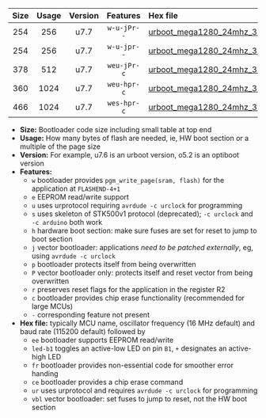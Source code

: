 |Size|Usage|Version|Features|Hex file|
|:-:|:-:|:-:|:-:|:--|
|254|256|u7.7|`w-u-jPr--`|[urboot_mega1280_24mhz_38400bps_led+b7_ur_vbl.hex](https://raw.githubusercontent.com/stefanrueger/urboot.hex/main/boards/mega1280/fcpu_24mhz/38400_bps/urboot_mega1280_24mhz_38400bps_led+b7_ur_vbl.hex)|
|254|256|u7.7|`w-u-jpr--`|[urboot_mega1280_24mhz_38400bps_led+b7_fr_ur_vbl.hex](https://raw.githubusercontent.com/stefanrueger/urboot.hex/main/boards/mega1280/fcpu_24mhz/38400_bps/urboot_mega1280_24mhz_38400bps_led+b7_fr_ur_vbl.hex)|
|378|512|u7.7|`weu-jPr-c`|[urboot_mega1280_24mhz_38400bps_ee_led+b7_fr_ce_ur_vbl.hex](https://raw.githubusercontent.com/stefanrueger/urboot.hex/main/boards/mega1280/fcpu_24mhz/38400_bps/urboot_mega1280_24mhz_38400bps_ee_led+b7_fr_ce_ur_vbl.hex)|
|360|1024|u7.7|`weu-hpr-c`|[urboot_mega1280_24mhz_38400bps_ee_led+b7_fr_ce_ur.hex](https://raw.githubusercontent.com/stefanrueger/urboot.hex/main/boards/mega1280/fcpu_24mhz/38400_bps/urboot_mega1280_24mhz_38400bps_ee_led+b7_fr_ce_ur.hex)|
|466|1024|u7.7|`wes-hpr-c`|[urboot_mega1280_24mhz_38400bps_ee_led+b7_fr_ce.hex](https://raw.githubusercontent.com/stefanrueger/urboot.hex/main/boards/mega1280/fcpu_24mhz/38400_bps/urboot_mega1280_24mhz_38400bps_ee_led+b7_fr_ce.hex)|

- **Size:** Bootloader code size including small table at top end
- **Usage:** How many bytes of flash are needed, ie, HW boot section or a multiple of the page size
- **Version:** For example, u7.6 is an urboot version, o5.2 is an optiboot version
- **Features:**
  + `w` bootloader provides `pgm_write_page(sram, flash)` for the application at `FLASHEND-4+1`
  + `e` EEPROM read/write support
  + `u` uses urprotocol requiring `avrdude -c urclock` for programming
  + `s` uses skeleton of STK500v1 protocol (deprecated); `-c urclock` and `-c arduino` both work
  + `h` hardware boot section: make sure fuses are set for reset to jump to boot section
  + `j` vector bootloader: applications *need to be patched externally*, eg, using `avrdude -c urclock`
  + `p` bootloader protects itself from being overwritten
  + `P` vector bootloader only: protects itself and reset vector from being overwritten
  + `r` preserves reset flags for the application in the register R2
  + `c` bootloader provides chip erase functionality (recommended for large MCUs)
  + `-` corresponding feature not present
- **Hex file:** typically MCU name, oscillator frequency (16 MHz default) and baud rate (115200 default) followed by
  + `ee` bootloader supports EEPROM read/write
  + `led-b1` toggles an active-low LED on pin `B1`, `+` designates an active-high LED
  + `fr` bootloader provides non-essential code for smoother error handing
  + `ce` bootloader provides a chip erase command
  + `ur` uses urprotocol and requires `avrdude -c urclock` for programming
  + `vbl` vector bootloader: set fuses to jump to reset, not the HW boot section
